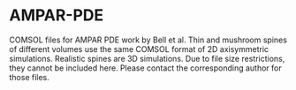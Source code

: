 # AMPAR-PDE
COMSOL files for AMPAR PDE work by Bell et al.
Thin and mushroom spines of different volumes use the same COMSOL format of 2D axisymmetric simulations.
Realistic spines are 3D simulations. Due to file size restrictions, they cannot be included here. 
Please contact the corresponding author for those files.
